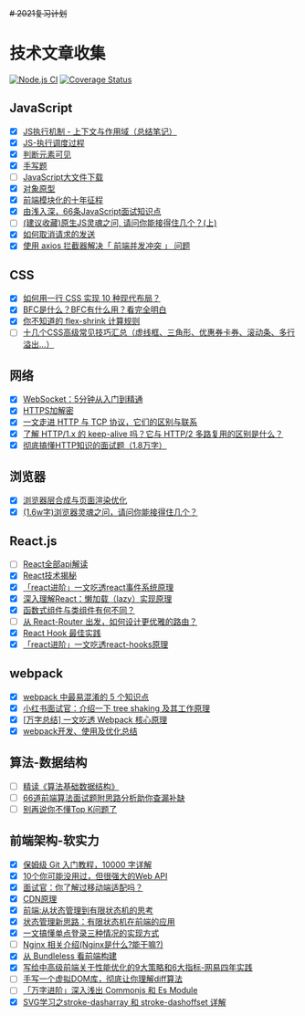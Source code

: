 <!--
 * @Author: mrrs878@foxmail.com
 * @Date: 2021-05-11 21:56:06
 * @LastEditTime: 2021-06-08 10:49:14
 * @LastEditors: mrrs878@foxmail.com
 * @Description: In User Settings Edit
 * @FilePath: /review/README.md
-->
~~# 2021复习计划~~

# 技术文章收集

[![Node.js CI](https://github.com/mrrs878/review/actions/workflows/node.js.yml/badge.svg)](https://github.com/mrrs878/review/actions/workflows/node.js.yml)
[![Coverage Status](https://coveralls.io/repos/github/mrrs878/review/badge.svg?branch=main)](https://coveralls.io/github/mrrs878/review?branch=main)

## JavaScript

- [x] [JS执行机制 - 上下文与作用域（总结笔记）](https://zhuanlan.zhihu.com/p/151033665) 
- [x] [JS-执行调度过程](https://hondrytravis.github.io/docs/typescript/javascript_workflow) 
- [x] [判断元素可见](https://mp.weixin.qq.com/s/4ZvBfOiN1o1aXuxoTQpqYQ)
- [x] [手写题](https://mp.weixin.qq.com/s/YhPAOl1blr03XyiNpKTcKw)
- [ ] [JavaScript大文件下载](https://juejin.cn/post/6954868879034155022)
- [x] [对象原型](https://developer.mozilla.org/zh-CN/docs/Learn/JavaScript/Objects/Object_prototypes)
- [x] [前端模块化的十年征程](https://mp.weixin.qq.com/s/H5HgZzG46Sh-TFMthtlzew)
- [x] [由浅入深，66条JavaScript面试知识点](https://juejin.cn/post/6844904200917221389)
- [ ] [(建议收藏)原生JS灵魂之问, 请问你能接得住几个？(上)](https://juejin.cn/post/6844903974378668039)
- [x] [如何取消请求的发送](https://github.com/shfshanyue/Daily-Question/issues/502)
- [x] [使用 axios 拦截器解决「 前端并发冲突 」 问题](https://mp.weixin.qq.com/s/ehNvVfey1zqG6L4WY0GHRQ)

## CSS

- [x] [如何用一行 CSS 实现 10 种现代布局？](https://mp.weixin.qq.com/s/zb6FW6sbAin2MYGeXjNPwQ)
- [x] [BFC是什么？BFC有什么用？看完全明白](https://www.cnblogs.com/qs-cnblogs/p/12349887.html) 
- [x] [你不知道的 flex-shrink 计算规则](https://www.cnblogs.com/liyan-web/p/11217330.html)
- [ ] [十几个CSS高级常见技巧汇总（虚线框、三角形、优惠券卡券、滚动条、多行溢出...）](https://mp.weixin.qq.com/s/t3kI8LM3L1blFaTmVqhr1A)

## 网络

- [x] [WebSocket：5分钟从入门到精通](https://juejin.cn/post/6844903544978407431)
- [x] [HTTPS加解密](https://www.jianshu.com/p/e30a8c4fa329)
- [x] [一文走进 HTTP 与 TCP 协议，它们的区别与联系](https://mp.weixin.qq.com/s/c1DPbn56c4Tcj9EtRDdrmA)
- [x] [了解 HTTP/1.x 的 keep-alive 吗？它与 HTTP/2 多路复用的区别是什么？](https://mp.weixin.qq.com/s/194SJUQz-mZBtg-kLd9fhA)
- [x] [彻底搞懂HTTP知识的面试题（1.8万字）](https://mp.weixin.qq.com/s/dESEl1qYKPMYqNVOWYfUDA)

## 浏览器

- [x] [浏览器层合成与页面渲染优化](https://juejin.cn/post/6844903966573068301)
- [x] [(1.6w字)浏览器灵魂之问，请问你能接得住几个？](https://juejin.cn/post/6844904021308735502)

## React.js

- [ ] [React全部api解读](https://juejin.cn/post/6950063294270930980)
- [x] [React技术揭秘](https://react.iamkasong.com/)
- [x] [「react进阶」一文吃透react事件系统原理](https://juejin.cn/post/6955636911214067720)
- [x] [深入理解React：懒加载（lazy）实现原理](https://www.cnblogs.com/forcheng/p/13132582.html)
- [x] [函数式组件与类组件有何不同？](https://overreacted.io/zh-hans/how-are-function-components-different-from-classes/)
- [ ] [从 React-Router 出发，如何设计更优雅的路由？](https://juejin.cn/post/6989764387275800607)
- [x] [React Hook 最佳实践](https://react.docschina.org/blog/2020/05/22/react-hooks.html) 
- [x] [「react进阶」一文吃透react-hooks原理](https://juejin.cn/post/6944863057000529933)

## webpack

- [x] [webpack 中最易混淆的 5 个知识点](https://mp.weixin.qq.com/s/To_p4eYJx_dkJr1ApcR4jA)
- [x] [小红书面试官：介绍一下 tree shaking 及其工作原理](https://segmentfault.com/a/1190000038962700) 
- [x] [[万字总结] 一文吃透 Webpack 核心原理](https://xie.infoq.cn/article/ddca4caa394241447fa0aa3c0)
- [x] [webpack开发、使用及优化总结](https://slbyml.github.io/QA/webpack.html)

 ## 算法-数据结构

- [ ] [精读《算法基础数据结构》](https://mp.weixin.qq.com/s/mpSdGhU3idkpcZqs1b0aLA)
- [ ] [66道前端算法面试题附思路分析助你查漏补缺](https://mp.weixin.qq.com/s/2W1ueq_Rp5z8Q9lFZ1AjYg)
- [ ] [别再说你不懂Top K问题了](https://mp.weixin.qq.com/s/0_Rr6Pjshvd7Om2zTYMriQ)

 ## 前端架构-软实力

- [x] [保姆级 Git 入门教程，10000 字详解](https://mp.weixin.qq.com/s/B8IKLdRX7g5Euu4oIIrXjg)
- [x] [10个你可能没用过，但很强大的Web API](https://mp.weixin.qq.com/s/_Hufto3frIqk9m9I4Ty4Hg)
- [x] [面试官：你了解过移动端适配吗？](https://juejin.cn/post/6844903631993454600)
- [x] [CDN原理](https://juejin.cn/post/6844903906296725518)
- [x] [前端:从状态管理到有限状态机的思考](https://mp.weixin.qq.com/s/uQ6YFaFPUkaVkS8Y_F865w)
- [x] [状态管理新思路：有限状态机在前端的应用](https://zhuanlan.zhihu.com/p/364347035)
- [x] [一文搞懂单点登录三种情况的实现方式](https://mp.weixin.qq.com/s/vKjOD2xRZmF5EL-p9ppjbA)
- [ ] [Nginx 相关介绍(Nginx是什么?能干嘛?)](https://www.cnblogs.com/wcwnina/p/8728391.html) 
- [x] [从 Bundleless 看前端构建](https://zhuanlan.zhihu.com/p/349406330)
- [x] [写给中高级前端关于性能优化的9大策略和6大指标-网易四年实践](https://juejin.cn/post/6981673766178783262)
- [ ] [手写一个虚拟DOM库，彻底让你理解diff算法](https://juejin.cn/post/6984939221681176607)
- [ ] [「万字进阶」深入浅出 Commonjs 和 Es Module](https://juejin.cn/post/6994224541312483336)
- [x] [SVG学习之stroke-dasharray 和 stroke-dashoffset 详解](https://www.cnblogs.com/daisygogogo/p/11044353.html)
